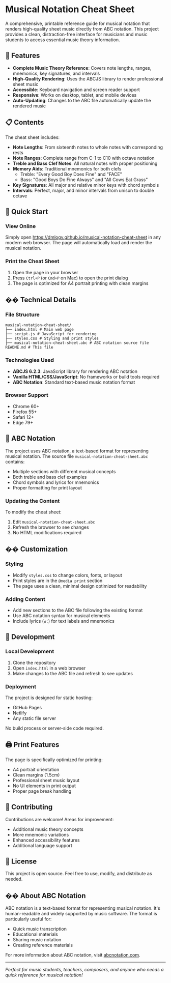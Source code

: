 # Musical Notation Cheat Sheet

A comprehensive, printable reference guide for musical notation that renders high-quality sheet music directly from ABC notation. This project provides a clean, distraction-free interface for musicians and music students to access essential music theory information.

## 🎵 Features

- **Complete Music Theory Reference**: Covers note lengths, ranges, mnemonics, key signatures, and intervals
- **High-Quality Rendering**: Uses the ABCJS library to render professional sheet music
- **Accessible**: Keyboard navigation and screen reader support
- **Responsive**: Works on desktop, tablet, and mobile devices
- **Auto-Updating**: Changes to the ABC file automatically update the rendered music

## 📋 Contents

The cheat sheet includes:

- **Note Lengths**: From sixteenth notes to whole notes with corresponding rests
- **Note Ranges**: Complete range from C-1 to C10 with octave notation
- **Treble and Bass Clef Notes**: All natural notes with proper positioning
- **Memory Aids**: Traditional mnemonics for both clefs
  - Treble: "Every Good Boy Does Fine" and "FACE"
  - Bass: "Good Boys Do Fine Always" and "All Cows Eat Grass"
- **Key Signatures**: All major and relative minor keys with chord symbols
- **Intervals**: Perfect, major, and minor intervals from unison to double octave

## 🚀 Quick Start

### View Online
Simply open https://dmlogv.github.io/musical-notation-cheat-sheet in any modern web browser. The page will automatically load and render the musical notation.

### Print the Cheat Sheet
1. Open the page in your browser
2. Press `Ctrl+P` (or `Cmd+P` on Mac) to open the print dialog
3. The page is optimized for A4 portrait printing with clean margins

## ��️ Technical Details

### File Structure

```
musical-notation-cheat-sheet/
├── index.html # Main web page
├── script.js # JavaScript for rendering
├── styles.css # Styling and print styles
├── musical-notation-cheat-sheet.abc # ABC notation source file
README.md # This file
```

### Technologies Used
- **ABCJS 6.2.3**: JavaScript library for rendering ABC notation
- **Vanilla HTML/CSS/JavaScript**: No frameworks or build tools required
- **ABC Notation**: Standard text-based music notation format

### Browser Support
- Chrome 60+
- Firefox 55+
- Safari 12+
- Edge 79+

## 📝 ABC Notation

The project uses ABC notation, a text-based format for representing musical notation. The source file `musical-notation-cheat-sheet.abc` contains:

- Multiple sections with different musical concepts
- Both treble and bass clef examples
- Chord symbols and lyrics for mnemonics
- Proper formatting for print layout

### Updating the Content
To modify the cheat sheet:
1. Edit `musical-notation-cheat-sheet.abc`
2. Refresh the browser to see changes
3. No HTML modifications required

## �� Customization

### Styling
- Modify `styles.css` to change colors, fonts, or layout
- Print styles are in the `@media print` section
- The page uses a clean, minimal design optimized for readability

### Adding Content
- Add new sections to the ABC file following the existing format
- Use ABC notation syntax for musical elements
- Include lyrics (`w:`) for text labels and mnemonics

## 🔧 Development

### Local Development
1. Clone the repository
2. Open `index.html` in a web browser
3. Make changes to the ABC file and refresh to see updates

### Deployment
The project is designed for static hosting:
- GitHub Pages
- Netlify
- Any static file server

No build process or server-side code required.

## 🖨️ Print Features

The page is specifically optimized for printing:
- A4 portrait orientation
- Clean margins (1.5cm)
- Professional sheet music layout
- No UI elements in print output
- Proper page break handling

## 🤝 Contributing

Contributions are welcome! Areas for improvement:
- Additional music theory concepts
- More mnemonic variations
- Enhanced accessibility features
- Additional language support

## 📄 License

This project is open source. Feel free to use, modify, and distribute as needed.

## �� About ABC Notation

ABC notation is a text-based format for representing musical notation. It's human-readable and widely supported by music software. The format is particularly useful for:
- Quick music transcription
- Educational materials
- Sharing music notation
- Creating reference materials

For more information about ABC notation, visit [abcnotation.com](https://abcnotation.com/).

---

*Perfect for music students, teachers, composers, and anyone who needs a quick reference for musical notation!*